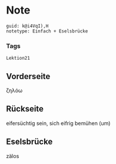 # Note
```
guid: k@i4VqI),H
notetype: Einfach + Eselsbrücke
```

### Tags
```
Lektion21
```

## Vorderseite
ζηλόω

## Rückseite
eifersüchtig sein, sich eifrig bemühen (um)

## Eselsbrücke
zälos
